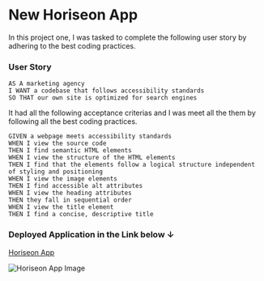 # New Horiseon App

In this project one, I was tasked to complete the following user story by adhering to the best coding practices.

### User Story

```
AS A marketing agency
I WANT a codebase that follows accessibility standards
SO THAT our own site is optimized for search engines
```

It had all the following acceptance criterias and I was meet all the them by following all the best coding practices.

```
GIVEN a webpage meets accessibility standards
WHEN I view the source code
THEN I find semantic HTML elements
WHEN I view the structure of the HTML elements
THEN I find that the elements follow a logical structure independent of styling and positioning
WHEN I view the image elements
THEN I find accessible alt attributes
WHEN I view the heading attributes
THEN they fall in sequential order
WHEN I view the title element
THEN I find a concise, descriptive title
```

### Deployed Application in the Link below ↓

[Horiseon App](https://mo-aden.github.io/Horison-App/)

![Horiseon App Image](./assets/images/appImage.png)
